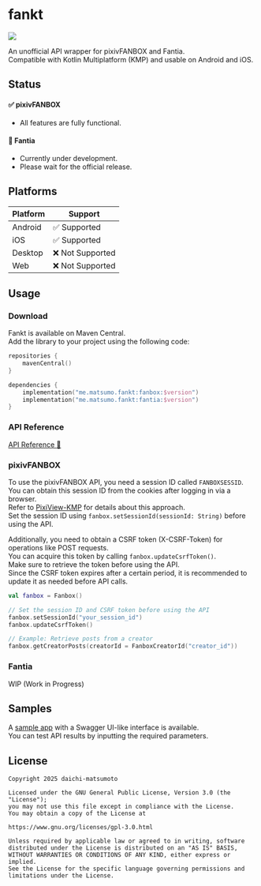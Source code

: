 # fankt

<img src="https://img.shields.io/maven-metadata/v.svg?label=maven-central&metadataUrl=https%3A%2F%2Frepo1.maven.org%2Fmaven2%2Fme%2Fmatsumo%2Ffankt%2Fmaven-metadata.xml">

An unofficial API wrapper for pixivFANBOX and Fantia.  
Compatible with Kotlin Multiplatform (KMP) and usable on Android and iOS.

## Status

#### :white_check_mark: pixivFANBOX
  - All features are fully functional.
#### :construction: Fantia
  - Currently under development.
  - Please wait for the official release.

## Platforms

| Platform | Support                      |
|----------|------------------------------|
| Android  | :white_check_mark: Supported |
| iOS      | :white_check_mark: Supported | 
| Desktop  | :x: Not Supported            |
| Web      | :x: Not Supported            |

## Usage

### Download

Fankt is available on Maven Central.  
Add the library to your project using the following code:

```kotlin
repositories {
    mavenCentral()
}

dependencies {
    implementation("me.matsumo.fankt:fanbox:$version")
    implementation("me.matsumo.fankt:fantia:$version")
}
```

### API Reference
[API Reference 🔎](https://matsumo0922.github.io/fankt/)

### pixivFANBOX

To use the pixivFANBOX API, you need a session ID called `FANBOXSESSID`.  
You can obtain this session ID from the cookies after logging in via a browser.  
Refer to [PixiView-KMP](https://github.com/matsumo0922/PixiView-KMP) for details about this approach.  
Set the session ID using `fanbox.setSessionId(sessionId: String)` before using the API.

Additionally, you need to obtain a CSRF token (X-CSRF-Token) for operations like POST requests.  
You can acquire this token by calling `fanbox.updateCsrfToken()`.  
Make sure to retrieve the token before using the API.  
Since the CSRF token expires after a certain period, it is recommended to update it as needed before API calls.

```kotlin
val fanbox = Fanbox()

// Set the session ID and CSRF token before using the API
fanbox.setSessionId("your_session_id")
fanbox.updateCsrfToken()

// Example: Retrieve posts from a creator
fanbox.getCreatorPosts(creatorId = FanboxCreatorId("creator_id"))
```

### Fantia

WIP (Work in Progress)

## Samples

A [sample app](./composeApp/) with a Swagger UI-like interface is available.  
You can test API results by inputting the required parameters.

## License

```text
Copyright 2025 daichi-matsumoto

Licensed under the GNU General Public License, Version 3.0 (the "License");
you may not use this file except in compliance with the License.
You may obtain a copy of the License at

https://www.gnu.org/licenses/gpl-3.0.html

Unless required by applicable law or agreed to in writing, software
distributed under the License is distributed on an "AS IS" BASIS,
WITHOUT WARRANTIES OR CONDITIONS OF ANY KIND, either express or implied.
See the License for the specific language governing permissions and
limitations under the License.
```
